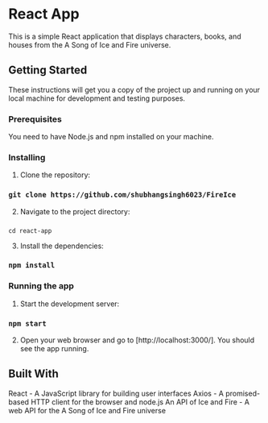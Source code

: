 # React App

This is a simple React application that displays characters, books, and houses from the A Song of Ice and Fire universe.

## Getting Started

These instructions will get you a copy of the project up and running on your local machine for development and testing purposes.

### Prerequisites

You need to have Node.js and npm installed on your machine.

### Installing

1. Clone the repository:

### `git clone https://github.com/shubhangsingh6023/FireIce`

2. Navigate to the project directory:

### 
```
cd react-app
```

3. Install the dependencies:

### ```npm install```

### Running the app

1. Start the development server:

### ```npm start```

2. Open your web browser and go to [http://localhost:3000/]. You should see the app running.

## Built With

React - A JavaScript library for building user interfaces
Axios - A promised-based HTTP client for the browser and node.js
An API of Ice and Fire - A web API for the A Song of Ice and Fire universe
